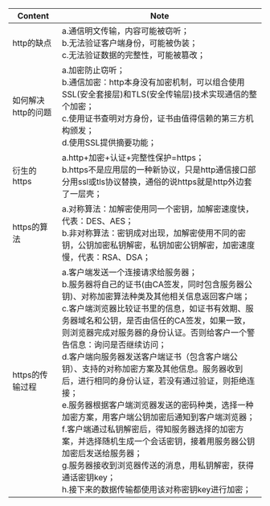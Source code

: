 Content			|		Note
---					|		---
http的缺点			|	a.通信明文传输，内容可能被窃听；<br> b.无法验证客户端身份，可能被伪装；<br> c.无法验证数据的完整性，可能被篡改；
如何解决http的问题	|	a.加密防止窃听；<br> b.通信加密：http本身没有加密机制，可以组合使用SSL(安全套接层)和TLS(安全传输层)技术实现通信的整个加密；<br> c.使用证书查明对方身份，证书由值得信赖的第三方机构颁发；<br> d.使用SSL提供摘要功能；
衍生的https		|	a.http+加密+认证+完整性保护=https；<br> b.https不是应用层的一种新协议，只是http通信接口部分用ssl或tls协议替换，通俗的说https就是http外边套了一层壳；
https的算法		|	a.对称算法：加解密使用同一个密钥，加解密速度快，代表：DES、AES；<br> b.非对称算法：密钥成对出现，加解密使用不同的密钥，公钥加密私钥解密，私钥加密公钥解密，加密速度慢，代表：RSA、DSA；
https的传输过程	|	a.客户端发送一个连接请求给服务器；<br> b.服务器将自己的证书(由CA签发，同时包含服务器公钥)、对称加密算法种类及其他相关信息返回客户端；<br> c.客户端浏览器比较证书里的信息，如证书有效期、服务器域名和公钥，是否由信任的CA签发，如果一致，则浏览器完成对服务器的身份认证。否则给客户一个警告信息：询问是否继续访问；<br> d.客户端向服务器发送客户端证书（包含客户端公钥）、支持的对称加密方案及其他信息。服务器收到后，进行相同的身份认证，若没有通过验证，则拒绝连接；<br> e.服务器根据客户端浏览器发送的密码种类，选择一种加密方案，用客户端公钥加密后通知到客户端浏览器；<br> f.客户端通过私钥解密后，得知服务器选择的加密方案，并选择随机生成一个会话密钥，接着用服务器公钥加密后发送给服务器；<br> g.服务器接收到浏览器传送的消息，用私钥解密，获得通话密钥key；<br> h.接下来的数据传输都使用该对称密钥key进行加密；
